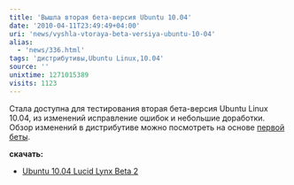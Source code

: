 ```yaml
---
title: 'Вышла вторая бета-версия Ubuntu 10.04'
date: '2010-04-11T23:49:49+04:00'
uri: 'news/vyshla-vtoraya-beta-versiya-ubuntu-10-04'
alias: 
  - 'news/336.html'
tags: 'дистрибутивы,Ubuntu Linux,10.04'
source: ''
unixtime: 1271015389
visits: 1123
---
```

Стала доступна для тестирования вторая бета-версия Ubuntu Linux 10.04, из изменений исправление ошибок и небольшие доработки. Обзор изменений в дистрибутиве можно посмотреть на основе [первой беты](news/vyshla-beta-versiya-ubuntu-10-04).

**скачать:**

*   [Ubuntu 10.04 Lucid Lynx Beta 2](https://lists.ubuntu.com/archives/ubuntu-announce/2010-April/000131.html)
